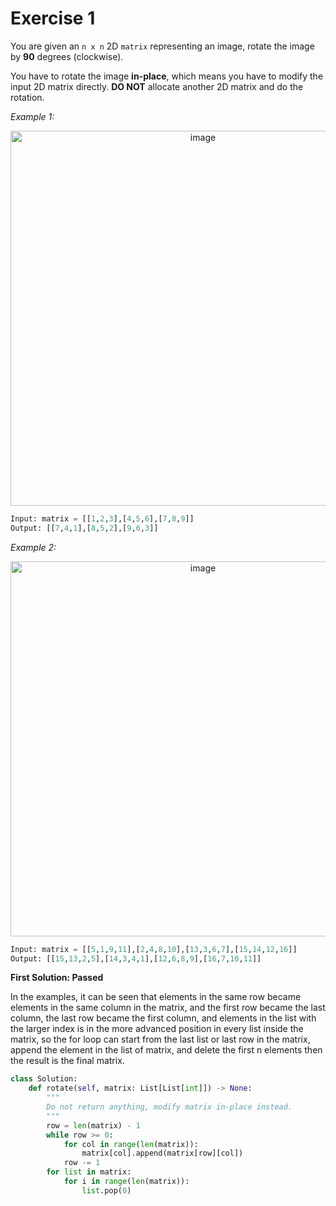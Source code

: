 # Exercise 1

You are given an `n x n` 2D `matrix` representing an image, rotate the image by **90** degrees (clockwise).

You have to rotate the image **in-place**, which means you have to modify the input 2D matrix directly. **DO NOT** allocate another 2D matrix and do the rotation.

_Example 1:_

<div align=center>
<img width="600" alt="image" src="https://github.com/ShiyuFan0820/CSLearningNote/assets/149340606/b7089b8d-e12d-41d0-8ed6-a35783a45c37">
</div>

```py
Input: matrix = [[1,2,3],[4,5,6],[7,8,9]]
Output: [[7,4,1],[8,5,2],[9,6,3]]
```

_Example 2:_

<div align=center>
<img width="600" alt="image" src="https://github.com/ShiyuFan0820/CSLearningNote/assets/149340606/4b802651-d050-4e2f-a07f-4c694d0f0ee0">
</div>

```py
Input: matrix = [[5,1,9,11],[2,4,8,10],[13,3,6,7],[15,14,12,16]]
Output: [[15,13,2,5],[14,3,4,1],[12,6,8,9],[16,7,10,11]]
```

**First Solution: Passed**

In the examples, it can be seen that elements in the same row became elements in the same column in the matrix, and the first row became the last column, the last row became the first column, and elements in the list with the larger index is in the more advanced position in every list inside the matrix, so the for loop can start from the last list or last row in the matrix, append the element in the list of matrix, and delete the first n elements then the result is the final matrix.
```py
class Solution:
    def rotate(self, matrix: List[List[int]]) -> None:
        """
        Do not return anything, modify matrix in-place instead.
        """
        row = len(matrix) - 1
        while row >= 0:
            for col in range(len(matrix)):
                matrix[col].append(matrix[row][col])
            row -= 1
        for list in matrix:
            for i in range(len(matrix)):
                list.pop(0)
```
